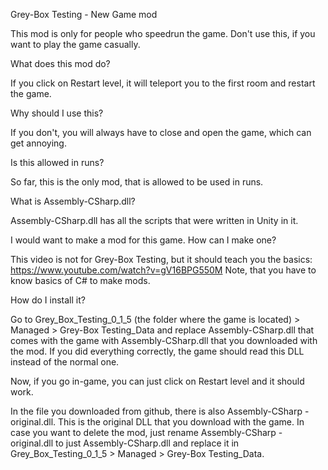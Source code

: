 Grey-Box Testing - New Game mod

This mod is only for people who speedrun the game. Don't use this, if you want to play the game casually.

What does this mod do?

If you click on Restart level, it will teleport you to the first room and restart the game.

Why should I use this?

If you don't, you will always have to close and open the game, which can get annoying.

Is this allowed in runs?

So far, this is the only mod, that is allowed to be used in runs.

What is Assembly-CSharp.dll?

Assembly-CSharp.dll has all the scripts that were written in Unity in it.

I would want to make a mod for this game. How can I make one?

This video is not for Grey-Box Testing, but it should teach you the basics:
https://www.youtube.com/watch?v=gV16BPG550M
Note, that you have to know basics of C# to make mods.

How do I install it?

Go to Grey_Box_Testing_0_1_5 (the folder where the game is located) > Managed > Grey-Box Testing_Data and replace Assembly-CSharp.dll  that comes with the game with Assembly-CSharp.dll that you downloaded with the mod. If you did everything correctly, the game should read this DLL instead of the normal one.

Now, if you go in-game, you can just click on Restart level and it should work.

In the file you downloaded from github, there is also Assembly-CSharp - original.dll. This is the original DLL that you download with the game. In case you want to delete the mod, just rename Assembly-CSharp - original.dll to just Assembly-CSharp.dll and replace it in Grey_Box_Testing_0_1_5 > Managed > Grey-Box Testing_Data.
